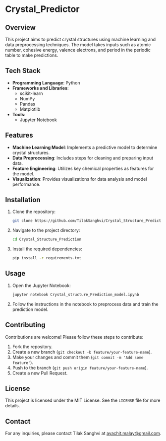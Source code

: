 # Crystal_Predictor
## Overview
This project aims to predict crystal structures using machine learning and data preprocessing techniques. The model takes inputs such as atomic number, cohesive energy, valence electrons, and period in the periodic table to make predictions.

## Tech Stack
- **Programming Language**: Python
- **Frameworks and Libraries**:
  - scikit-learn
  - NumPy
  - Pandas
  - Matplotlib
- **Tools**:
  - Jupyter Notebook

## Features
- **Machine Learning Model**: Implements a predictive model to determine crystal structures.
- **Data Preprocessing**: Includes steps for cleaning and preparing input data.
- **Feature Engineering**: Utilizes key chemical properties as features for the model.
- **Visualization**: Provides visualizations for data analysis and model performance.

## Installation
1. Clone the repository:
    ```bash
    git clone https://github.com/TilakSanghvi/Crystal_Structure_Prediction.git
    ```
2. Navigate to the project directory:
    ```bash
    cd Crystal_Structure_Prediction
    ```
3. Install the required dependencies:
    ```bash
    pip install -r requirements.txt
    ```

## Usage
1. Open the Jupyter Notebook:
    ```bash
    jupyter notebook Crystal_structure_Prediction_model.ipynb
    ```
2. Follow the instructions in the notebook to preprocess data and train the prediction model.

## Contributing
Contributions are welcome! Please follow these steps to contribute:
1. Fork the repository.
2. Create a new branch (`git checkout -b feature/your-feature-name`).
3. Make your changes and commit them (`git commit -m 'Add some feature'`).
4. Push to the branch (`git push origin feature/your-feature-name`).
5. Create a new Pull Request.

## License
This project is licensed under the MIT License. See the `LICENSE` file for more details.

## Contact
For any inquiries, please contact Tilak Sanghvi at [ayachit.malay@gmail.com](ayachit.malay@gmail.com).
